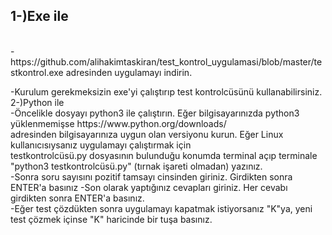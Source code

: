 <h2>1-)Exe ile</h2>
<br>
-https://github.com/alihakimtaskiran/test_kontrol_uygulamasi/blob/master/testkontrol.exe adresinden uygulamayı indirin.
<br>
<p>-Kurulum gerekmeksizin exe'yi çalıştırıp test kontrolcüsünü kullanabilirsiniz.
<br>
2-)Python ile
<br>
-Öncelikle dosyayı python3 ile çalıştırın. Eğer bilgisayarınızda python3 yüklenmemişse https://www.python.org/downloads/ 
  <br>
adresinden bilgisayarınıza uygun olan versiyonu kurun. Eğer Linux kullanıcısıysanız uygulamayı çalıştırmak için
       <br>
testkontrolcüsü.py dosyasının bulunduğu konumda terminal açıp terminale "python3 testkontrolcüsü.py" (tırnak işareti olmadan) yazınız.<br>
-Sonra soru sayısını pozitif tamsayı cinsinden giriniz. Girdikten sonra ENTER'a basınız<br)
-Daha sonra soruların cevaplarını tek tek giriniz. Her cevabı girdikten sonra ENTER'a basınız.
                                                                                                                                           <br>
-Son olarak yaptığınız cevapları giriniz. Her cevabı girdikten sonra ENTER'a basınız.<br>
-Eğer test çözdükten sonra uygulamayı kapatmak istiyorsanız "K"ya, yeni test çözmek içinse "K" haricinde bir tuşa basınız.<br>
